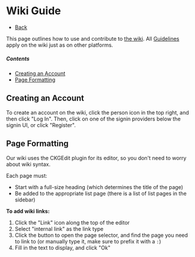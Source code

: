 # Wiki Guide

- [Back](/docs)

This page outlines how to use and contribute to [the wiki](/wiki). All [Guidelines](/guidelines) apply on the wiki just as on other platforms. 

##### Contents
- [Creating an Account](#creating-an-account)
- [Page Formatting](#page-formatting)

## Creating an Account

To create an account on the wiki, click the person icon in the top right, and then click "Log In". 
Then, click on one of the signin providers below the signin UI, or click "Register".

## Page Formatting

Our wiki uses the CKGEdit plugin for its editor, so you don't need to worry about wiki syntax.

Each page must:
- Start with a full-size heading (which determines the title of the page)
- Be added to the appropriate list page (there is a list of list pages  in the sidebar)

**To add wiki links:**
1. Click the "Link" icon along the top of the editor
1. Select "internal link" as the link type
1. Click the button to open the page selector, and find the page you need to link to (or manually type it, make sure to prefix it with a `:`)
1. Fill in the text to display, and click "Ok"


